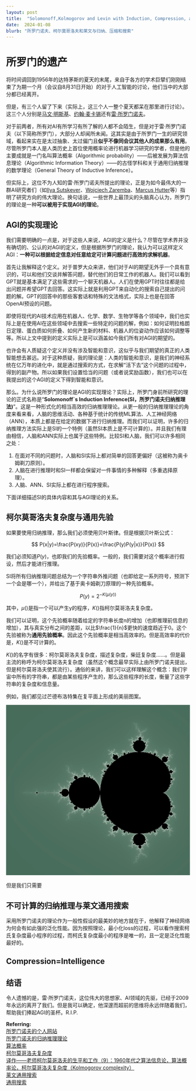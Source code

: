 ```yaml
---
layout: post
title:  "Solomonoff,Kolmogorov and Levin with Induction, Compression, and Search"
date:  2024-01-08
blurb: "所罗门诺夫、柯尔莫哥洛夫和莱文与归纳、压缩和搜索"
---
```

# 所罗门的遗产

将时间调回到1956年的达特茅斯的夏天的末尾，来自于各方的学术巨擘们刚刚结束了为期一个月（会议自8月31日开始）的对于人工智能的讨论，他们当中的大部分都已经离开。

但是，有三个人留了下来（实际上，这三个人一整个夏天都呆在那里进行讨论）。这三个人分别是[马文·明斯基](https://zh.wikipedia.org/wiki/马文·闵斯基)、[约翰·麦卡锡](https://zh.wikipedia.org/wiki/约翰·麦卡锡)还有[雷·所罗门诺夫](https://en.wikipedia.org/wiki/Ray_Solomonoff)。

对于前两者，所有对AI有所学习有所了解的人都不会陌生，但是对于雷·所罗门诺夫（以下简称所罗门），大部分人却闻所未闻。这其实是由于所罗门一生的研究领域，看起来实在是太过抽象、太过偏门且**似乎不像同会议其他人的成果那么有用**。尽管所罗门本人是人类历史上首位使用概率论进行机器学习研究的学者，但是他的主要成就是一门名叫算法概率（Algorithmic probability）——后被发展为算法信息理论（Algorithmic Information Theory）——的古怪学科和关于通用归纳推理的数学理论（General Theory of Inductive Inference）。

但实际上，这位不为人知的雷·所罗门诺夫所提出的理论，正是为如今最伟大的一群AI研究者们（如[Ilya Sutskever](https://en.wikipedia.org/wiki/Ilya_Sutskever)、[Wojciech Zaremba](https://en.wikipedia.org/wiki/Wojciech_Zaremba)、[Marcus Hutter](https://en.wikipedia.org/wiki/Marcus_Hutter)等）指明了研究方向的伟大理论。换句话说，一些世界上最顶尖的头脑真心认为，所罗门的理论是一种**可以被用于实现AGI的理论**。

## AGI的实现理论

我们需要明确的一点是，对于这些人来说，AGI的定义是什么？尽管在学术界并没有确切的、公认的对AGI的定义，但是根据所罗门的理论，我认为可以这样定义AGI：**一种可以根据给定信息对任意给定可计算问题进行高效的求解机器**。

首先让我解释这个定义。对于普罗大众来讲，他们对于AI的期望无外乎一个具有意识的，可以和他们交谈并解答问题，替代他们的日常工作的机器人。我们可以看到GPT就是基本满足了这些需求的一个聊天机器人。人们在使用GPT时往往都是给出问题并希望GPT去回答。这实际上就是利用GPT来自动化的搜索自己提出的问题的解。GPT的回答中的那些客套话和特殊的文法格式，实际上也是在回答OpenAI预设的问题。

即使将现代的AI技术应用在机器人、化学、数学、生物学等各个领域中，我们也实际上是在使用AI在这些领域中去搜索一些特定的问题的解，例如：如何证明拉格朗日定理、蛋白质如何折叠、如何产生新的材料、机器人的位姿动作应该如何调整等等。所以上文中提到的定义实际上是可以涵盖如今我们所有对AGI的期望的。

也许会有人质疑这个定义并没有涉及智能和意识，这似乎与我们期望的真正的人类智能想去甚远。对于这种质疑，我的理论是：人类的智能和意识，是我们的神经系统在亿万年的进化中，就是通过搜索的方式，在求解“活下去”这个问题的过程中，得到的副产物。所以如果我们设置恰当的问题（或者说奖励函数），我们也可以在我提出的这个AGI的定义下得到智能和意识。

那么。为什么说所罗门的理论是AGI的实现理论？实际上，所罗门身前所研究的理论的正式名称是“**Solomonoff`s Induction Inference(SI，所罗门诺夫归纳推理法)**”。这是一种形式化的相当高效的归纳推理理论。从更一般的归纳推理理论的角度来看来看，人脑的思维活动、各种基于统计的传统ML算法、人工神经网络（ANN），本质上都是在给定的数据下进行归纳推理。而我们可以证明，许多的归纳推理方法实际上是SI的一个特例（虽然SI本质上是不可计算的）。并且我们有理由相信，人脑和ANN实际上也属于这些特例。比较SI和人脑，我们可以许多相同之处：
1. 在面对不同的问题时，人脑和SI实际上都对简单的回答更偏好（这被称为奥卡姆剃刀原则）。
2. 人脑在进行推理时和SI一样都会保留对一件事情的多种解释（多重选择原理）。
3. 人脑、ANN、SI实际上都在进行程序搜索。

下面详细描述SI的具体内容和其与AGI理论的关系。

## 柯尔莫哥洛夫复杂度与通用先验

如果要使用归纳推理，那么我们必须使用贝叶斯律。但是根据贝叶斯公式：

$$
P(x|y)=\frac{P(xy)}{P(x)}=\frac{P(y)P(y|x)}{P(x)}
$$

我们必须知道$P(y)$，也即我们的先验概率。一般的，我们需要对这个概率进行假设，然后才能进行推理。

SI将所有归纳推理问题总结为一个字符串外推问题（也即给定一系列符号，预测下一个会是哪一个），并给出了基于奥卡姆剃刀原理的一种先验概率。

$$
P(y)=2^{-K(\mu(y))}
$$

其中，$\mu()$是指一个可以产生y的程序，$K()$指柯尔莫哥洛夫复杂度。

我们可以证明，这个先验概率随着给定的字符串长度n的增加（也即推理前信息的增加），其与真实分布之间的差距，以比$\frac{1}{n}$更快的速度趋近于0。这个先验被称为**通用先验概率**。因此这个先验概率是相当高效率的。但是高效率的代价是，$K()$是不可计算的。

$K()$的名字有很多：柯尔莫哥洛夫复杂度，描述复杂度，柴廷复杂度……。但是最主流的称呼为柯尔莫哥洛夫复杂度（虽然这个概念最早实际上由所罗门诺夫提出，但是柯尔莫哥洛夫使其流行）。通俗的来讲，我们可以这样理解这个概念：我们宇宙中所有的字符串，都是由某些程序产生的，那么这些程序的长度，衡量了这些字符串的复杂度和信息量。

例如，我们都见过芒德布洛特集在复平面上形成的美丽图案。

![alt text](/assets/img/work/post-2024-01-08/image.png "芒德布洛特集")

但是我们只需要

## 不可计算的归纳推理与莱文通用搜索

采用所罗门诺夫的理论作为一般性假设的最美妙的地方就在于，他解释了神经网络为何会有如此强的泛化性能。因为按照理论，最小化loss的过程，可以看作搜索柯氏复杂度最小程序的过程，而柯氏复杂度最小的程序是唯一的，且一定是泛化性能最好的。

## Compression=Intelligence



## 结语

令人遗憾的是，雷·所罗门诺夫，这位伟大的思想家、AI领域的先驱，已经于2009年永远的离开了我们。但是我可以确定，他深邃而超前的思维将永远伴随着我们，帮助我们捧起AGI的圣杯。R.I.P. 








**Referring:**  
[所罗门诺夫的个人网站](https://raysolomonoff.com/)   
[所罗门诺夫的归纳推理理论](https://en.wikipedia.org/wiki/Solomonoff%27s_theory_of_inductive_inference)  
[算法概率](https://en.wikipedia.org/wiki/Algorithmic_probability#Overview)  
[柯尔莫哥洛夫复杂度](https://en.wikipedia.org/wiki/Kolmogorov_complexity)  
[译作——老师柯尔莫哥洛夫的生平和工作（9）：1960年代之算法信息论，算法概率论，柯尔莫哥洛夫复杂度（Kolmogorov complexity）](https://zhuanlan.zhihu.com/p/425376986)  
[莱文通用搜索](https://steemit.com/steemstem/@markgritter/leonid-levin-s-universal-algorithm)  
[通用搜索](http://www.scholarpedia.org/article/Universal_search)